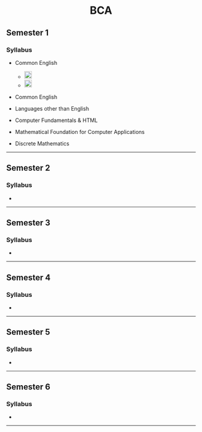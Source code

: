 <h1 align=center> BCA</h1>

## Semester 1

### Syllabus
* Common English 
   
  * [<img src =https://lh3.googleusercontent.com/3_OFn2skqHXk-UQ-9RUdNrDl_HQJrMCxks5teQcUrF_bOSeDG1hD8j83FeD31W8hASZCvubzsGfumuJq8kvvSAq03wY87RZ7Otx_DF4 height=20 width=20></img>](https://www.youtube.com/)      
  * [<img src =https://lh3.googleusercontent.com/1DECuhPQ1y2ppuL6tdEqNSuObIm_PW64w0mNhm3KGafi40acOJkc4nvsZnThoDKTH8gWyxAnipJmvCiszX8R6UAUu1UyXPfF13d7 height=20 width=20></img>](https://drive.google.com/)
* Common English
* Languages other than English
* Computer Fundamentals & HTML
* Mathematical Foundation for Computer Applications
* Discrete Mathematics

******

## Semester 2

### Syllabus
* 

******

## Semester 3

### Syllabus
* 

******

## Semester 4

### Syllabus
* 

******

## Semester 5

### Syllabus
* 

******

## Semester 6

### Syllabus
* 

******
